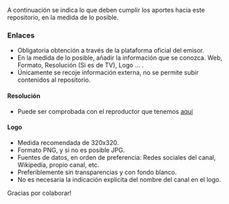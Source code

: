 A continuación se indica lo que deben cumplir los aportes hacia este repositorio, en la medida de lo posible.

### Enlaces

- Obligatoria obtención a través de la plataforma oficial del emisor.
- En la medida de lo posible, añadir la información que se conozca. Web, Formato, Resolución (Si es de TV), Logo ... .
- Únicamente se recoje información externa, no se permite subir contenidos al repositorio.

#### Resolución
- Puede ser comprobada con el reproductor que tenemos [aquí](http://marcvila.me/tdt/)

#### Logo
- Medida recomendada de 320x320.
- Formato PNG, y si no es posible JPG.
- Fuentes de datos, en orden de preferencia: Redes sociales del canal, Wikipedia, propio canal, etc.
- Preferiblemente sin transparencias y con fondo blanco.
- No es necesaria la indicación explicita del nombre del canal en el logo.

Gracias por colaborar!
